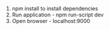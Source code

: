 1) npm install to install dependencies
2) Run application - npm run-script dev
3) Open browser - localhost:9000